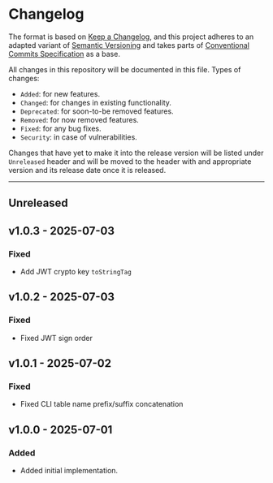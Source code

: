 # Changelog

The format is based on [Keep a Changelog](https://keepachangelog.com), and this project adheres to an adapted variant of [Semantic Versioning](https://semver.org/spec/v2.0.0.html) and takes parts of [Conventional Commits Specification](https://www.conventionalcommits.org) as a base.

All changes in this repository will be documented in this file. Types of changes:

- `Added`: for new features.
- `Changed`: for changes in existing functionality.
- `Deprecated`: for soon-to-be removed features.
- `Removed`: for now removed features.
- `Fixed`: for any bug fixes.
- `Security`: in case of vulnerabilities.

Changes that have yet to make it into the release version will be listed under `Unreleased` header and will be moved to the header with and appropriate version and its release date once it is released.

---

## Unreleased

## v1.0.3 - 2025-07-03

### Fixed

- Add JWT crypto key `toStringTag`

## v1.0.2 - 2025-07-03

### Fixed

- Fixed JWT sign order

## v1.0.1 - 2025-07-02

### Fixed

- Fixed CLI table name prefix/suffix concatenation

## v1.0.0 - 2025-07-01

### Added

- Added initial implementation.
